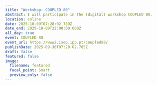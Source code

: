 ```yaml
---
title: "Workshop: COUPLED 80"
abstract: I will participate in the (digital) workshop COUPLED 80.
location: online
date: 2025-10-09T07:28:02.769Z
date_end: 2025-10-09T22:00:00.000Z
all_day: true
event: COUPLED 80
event_url: https://www2.isep.ipp.pt/coupled80/
publishDate: 2025-09-30T07:28:02.785Z
draft: false
featured: false
image:
  filename: featured
  focal_point: Smart
  preview_only: false
---
```

